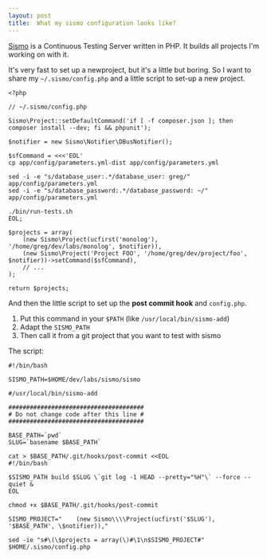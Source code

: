 ```yaml
---
layout: post
title:  What my sismo configuration looks like?
---
```


[Sismo](http://sismo.sensiolabs.org/) is a Continuous Testing Server written in
PHP. It builds all projects I'm working on with it.

It's very fast to set up a newproject, but it's a little but boring. So I want
to share my `~/.sismo/config.php` and a little script to set-up a new project.


    <?php

    // ~/.sismo/config.php

    Sismo\Project::setDefaultCommand('if [ -f composer.json ]; then composer install --dev; fi && phpunit');

    $notifier = new Sismo\Notifier\DBusNotifier();

    $sfCommand = <<<'EOL'
    cp app/config/parameters.yml-dist app/config/parameters.yml

    sed -i -e "s/database_user:.*/database_user: greg/" app/config/parameters.yml
    sed -i -e "s/database_password:.*/database_password: ~/" app/config/parameters.yml

    ./bin/run-tests.sh
    EOL;

    $projects = array(
        (new Sismo\Project(ucfirst('monolog'), '/home/greg/dev/labs/monolog', $notifier)),
        (new Sismo\Project('Project FOO', '/home/greg/dev/project/foo', $notifier))->setCommand($sfCommand),
        // ...
    );

    return $projects;

And then the little script to set up the **post commit hook** and `config.php`.

1. Put this command in your `$PATH` (like `/usr/local/bin/sismo-add`)
1. Adapt the `SISMO_PATH`
1. Then call it from a git project that you want to test with sismo

The script:

    #!/bin/bash

    SISMO_PATH=$HOME/dev/labs/sismo/sismo

    #/usr/local/bin/sismo-add

    ######################################
    # Do not change code after this line #
    ######################################

    BASE_PATH=`pwd`
    SLUG=`basename $BASE_PATH`

    cat > $BASE_PATH/.git/hooks/post-commit <<EOL
    #!/bin/bash

    $SISMO_PATH build $SLUG \`git log -1 HEAD --pretty="%H"\` --force --quiet &
    EOL

    chmod +x $BASE_PATH/.git/hooks/post-commit

    SISMO_PROJECT="    (new Sismo\\\\Project(ucfirst('$SLUG'), '$BASE_PATH', \$notifier)),"

    sed -ie "s#\(\$projects = array(\)#\1\n$SISMO_PROJECT#" $HOME/.sismo/config.php
